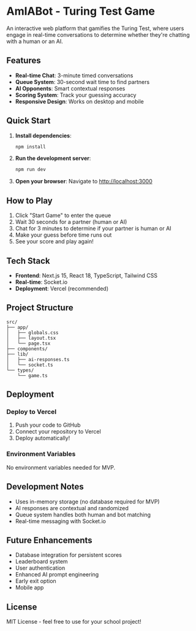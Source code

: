 # AmIABot - Turing Test Game

An interactive web platform that gamifies the Turing Test, where users engage in real-time conversations to determine whether they're chatting with a human or an AI.

## Features

- **Real-time Chat**: 3-minute timed conversations
- **Queue System**: 30-second wait time to find partners
- **AI Opponents**: Smart contextual responses
- **Scoring System**: Track your guessing accuracy
- **Responsive Design**: Works on desktop and mobile

## Quick Start

1. **Install dependencies**:
   ```bash
   npm install
   ```

2. **Run the development server**:
   ```bash
   npm run dev
   ```

3. **Open your browser**:
   Navigate to [http://localhost:3000](http://localhost:3000)

## How to Play

1. Click "Start Game" to enter the queue
2. Wait 30 seconds for a partner (human or AI)
3. Chat for 3 minutes to determine if your partner is human or AI
4. Make your guess before time runs out
5. See your score and play again!

## Tech Stack

- **Frontend**: Next.js 15, React 18, TypeScript, Tailwind CSS
- **Real-time**: Socket.io
- **Deployment**: Vercel (recommended)

## Project Structure

```
src/
├── app/
│   ├── globals.css
│   ├── layout.tsx
│   └── page.tsx
├── components/
├── lib/
│   ├── ai-responses.ts
│   └── socket.ts
└── types/
    └── game.ts
```

## Deployment

### Deploy to Vercel

1. Push your code to GitHub
2. Connect your repository to Vercel
3. Deploy automatically!

### Environment Variables

No environment variables needed for MVP.

## Development Notes

- Uses in-memory storage (no database required for MVP)
- AI responses are contextual and randomized
- Queue system handles both human and bot matching
- Real-time messaging with Socket.io

## Future Enhancements

- Database integration for persistent scores
- Leaderboard system
- User authentication
- Enhanced AI prompt engineering
- Early exit option
- Mobile app

## License

MIT License - feel free to use for your school project!

